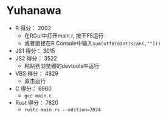 # Yuhanawa

- R 得分： 2002
  - 在RGui中打开main.r, 按下F5运行
  - 或者直接在R Console中输入`sum(utf8ToInt(scan(,"")))`
- JS1 得分： 3015
- JS2 得分： 3522
  - 粘贴到浏览器的devtools中运行
- VBS 得分： 4829
  - 双击运行
- C 得分： 6960
  - `gcc main.c`
- Rust 得分： 7820
  - `rustc main.rs --edition=2024`
